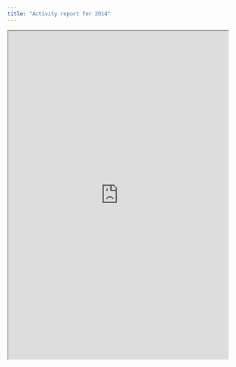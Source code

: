 ```yaml
---
title: "Activity report for 2014"
---
```




<iframe height="750" width="100%" src="https://ewelton.github.io/ktest/wiki.html#Activity%20report%20for%202014"></iframe>
